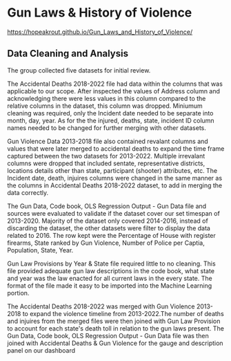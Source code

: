 # Gun Laws & History of Violence

https://hopeakrout.github.io/Gun_Laws_and_History_of_Violence/

## Data Cleaning and Analysis

The group collected five datasets for initial review.

The Accidental Deaths 2018-2022 file had data within the columns that was applicable to our scope. After inspected the values of Address column and acknowledging there were less values in this column compared to the relative columns in the dataset, this column was dropped. Miniumum cleaning was required, only the Incident date needed to be separate into month, day, year. As for the the injured, deaths, state, incident ID column names needed to be changed for further merging with other datasets.

Gun Violence Data 2013-2018 file also contained revalant columns and values that were later merged to accidental deaths to expand the time frame captured between the two datasets for 2013-2022. Multiple irrevalant columns were dropped that included sentate, representative districts, locations details other than state, participant (shooter) attributes, etc. The Incident date, death, injuires columns were changed in the same manner as the columns in Accidental Deaths 2018-2022 dataset, to add in merging the data correctly.

The Gun Data, Code book, OLS Regression Output - Gun Data file and sources were evaluated to validate if the dataset cover our set timespan of 2013-2020. Majority of the dataset only covered 2014-2016, instead of discarding the dataset, the other datasets were filter to display the data related to 2016. The row kept were the Percentage of House with register firearms, State ranked by Gun Violence, Number of Police per Captia, Population, State, Year. 

Gun Law Provisions by Year & State file required little to no cleaning. This file provided adequate gun law descriptions in the code book, what state and year was the law enacted for all current laws in the every state. The format of the file made it easy to be imported into the Machine Learning portion. 

The Accidental Deaths 2018-2022 was merged with Gun Violence 2013-2018 to expand the violence timeline from 2013-2022.The number of deaths and injuires from the merged files were then joined with Gun Law Provision to account for each state's death toll in relation to the gun laws present. The Gun Data, Code book, OLS Regression Output - Gun Data file was then joined with Accidental Deaths & Gun Violence for the gauge and description panel on our dashboard



